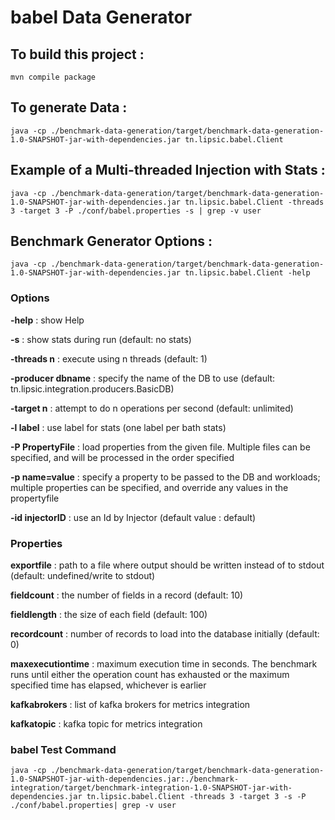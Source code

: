 # babel Data Generator

## To build this project :

`mvn compile package`

## To generate Data :

`java -cp ./benchmark-data-generation/target/benchmark-data-generation-1.0-SNAPSHOT-jar-with-dependencies.jar tn.lipsic.babel.Client `

## Example of a Multi-threaded Injection with Stats :

`java -cp ./benchmark-data-generation/target/benchmark-data-generation-1.0-SNAPSHOT-jar-with-dependencies.jar tn.lipsic.babel.Client -threads 3 -target 3 -P ./conf/babel.properties -s | grep -v user`

## Benchmark Generator Options :

`java -cp ./benchmark-data-generation/target/benchmark-data-generation-1.0-SNAPSHOT-jar-with-dependencies.jar tn.lipsic.babel.Client -help`

### Options 

<b>-help</b>            : show Help

<b>-s</b>               : show stats during run (default: no stats)

<b>-threads n</b>       : execute using n threads (default: 1)

<b>-producer dbname</b>       : specify the name of the DB to use (default: tn.lipsic.integration.producers.BasicDB)

<b>-target n</b>        : attempt to do n operations per second (default: unlimited)

<b>-l label</b>         : use label for stats (one label per bath stats)

<b>-P PropertyFile</b>  : load properties from the given file. Multiple files can be specified, and will be processed in the order specified

<b>-p name=value</b>    :  specify a property to be passed to the DB and workloads; multiple properties can be specified, and override any values in the propertyfile

<b>-id injectorID</b>   :  use an Id by Injector (default value : default)


### Properties

<b>exportfile</b>       : path to a file where output should be written instead of to stdout (default: undefined/write to stdout)

<b>fieldcount</b>       : the number of fields in a record (default: 10)

<b>fieldlength</b>      : the size of each field (default: 100)

<b>recordcount</b>      : number of records to load into the database initially (default: 0)

<b>maxexecutiontime</b> : maximum execution time in seconds. The benchmark runs until either the operation count has exhausted or the maximum specified time has elapsed, whichever is earlier

<b>kafkabrokers</b>      : list of kafka brokers for metrics integration

<b>kafkatopic</b>       : kafka topic for metrics integration



### babel Test Command

`java -cp ./benchmark-data-generation/target/benchmark-data-generation-1.0-SNAPSHOT-jar-with-dependencies.jar:./benchmark-integration/target/benchmark-integration-1.0-SNAPSHOT-jar-with-dependencies.jar tn.lipsic.babel.Client -threads 3 -target 3 -s -P ./conf/babel.properties| grep -v user`



